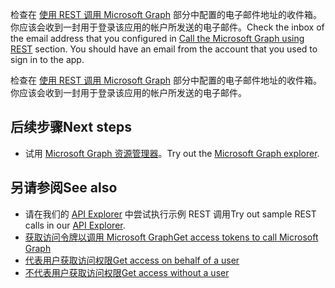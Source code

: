 <span data-ttu-id="26cfc-p114">检查在 [使用 REST 调用 Microsoft Graph](#call-microsoft-graph-using-rest) 部分中配置的电子邮件地址的收件箱。你应该会收到一封用于登录该应用的帐户所发送的电子邮件。</span><span class="sxs-lookup"><span data-stu-id="26cfc-p114">Check the inbox of the email address that you configured in [Call the Microsoft Graph using REST](#call-microsoft-graph-using-rest) section. You should have an email from the account that you used to sign in to the app.</span></span>

检查在 [使用 REST 调用 Microsoft Graph](#call-microsoft-graph-using-rest) 部分中配置的电子邮件地址的收件箱。你应该会收到一封用于登录该应用的帐户所发送的电子邮件。

## <a name="next-steps"></a><span data-ttu-id="26cfc-168">后续步骤</span><span class="sxs-lookup"><span data-stu-id="26cfc-168">Next steps</span></span>
- <span data-ttu-id="26cfc-169">试用 [Microsoft Graph 资源管理器](https://graph.microsoft.io/graph-explorer)。</span><span class="sxs-lookup"><span data-stu-id="26cfc-169">Try out the [Microsoft Graph explorer](https://graph.microsoft.io/graph-explorer).</span></span>


## <a name="see-also"></a><span data-ttu-id="26cfc-170">另请参阅</span><span class="sxs-lookup"><span data-stu-id="26cfc-170">See also</span></span>
- <span data-ttu-id="26cfc-171">请在我们的 [API Explorer](https://graph.microsoft.io/graph-explorer) 中尝试执行示例 REST 调用</span><span class="sxs-lookup"><span data-stu-id="26cfc-171">Try out sample REST calls in our [API Explorer](https://graph.microsoft.io/graph-explorer).</span></span>
- [<span data-ttu-id="26cfc-172">获取访问令牌以调用 Microsoft Graph</span><span class="sxs-lookup"><span data-stu-id="26cfc-172">Get access tokens to call Microsoft Graph</span></span>](https://developer.microsoft.com/en-us/graph/docs/concepts/auth_overview)
- [<span data-ttu-id="26cfc-173">代表用户获取访问权限</span><span class="sxs-lookup"><span data-stu-id="26cfc-173">Get access on behalf of a user</span></span>](https://developer.microsoft.com/en-us/graph/docs/concepts/auth_v2_user)
- [<span data-ttu-id="26cfc-174">不代表用户获取访问权限</span><span class="sxs-lookup"><span data-stu-id="26cfc-174">Get access without a user</span></span>](https://developer.microsoft.com/en-us/graph/docs/concepts/auth_v2_service)
